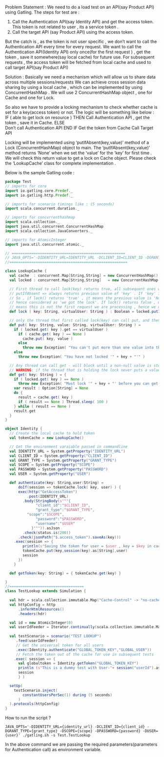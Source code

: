 Problem Statement : We need to do a load test on an API(say Product API) using Gatling. 
The steps for test are : 
1. Call the Authentication API(say Identity API) and get the access token. This token is not related to user , its a service token .
2. Call the target API (say Product API) using the access token. 

But the catch is , as the token is not user specific , we don’t want to call the Authentication API every time for every request.
We want to call the Authentication API(Identity API) only once(for the first request ) , get the token , save it somewhere(say local cache) for future use. 
For subsequent requests , the access token will be fetched from local cache  and used to call target API(say Product API)

Solution :
Basically we need a mechanism which will allow us to share data across multiple sessions/requests
We can achieve cross session data sharing by using a local cache  , which can be implemented by using ConcurrentHashMap . 
We will use 2 ConcurrentHashMap  object  , one for Cache and one for Lock.

So also we have to provide a locking mechanism to check whether cache is set for a key(access token) or not. The logic will be something like below :
IF ( able to get lock on resource )  THEN 
Call Authentication API , get the token , save it in Cache. 
ELSE  
Don’t call Authentication API
END IF
Get the token from Cache
Call Target API

Locking will be implemented using ‘putIfAbsent(key,value)’ method of a Lock (ConcurrentHashMap) object to main.
The ‘putIfAbsent(key,value)’ method returns ‘None’ when we set the ‘value’ for the ‘key’ for first time . We will check this return value to get a lock on Cache object. Please check the ‘LookupCache’ class for complete implementation .

Below is the sample Gatling code :


```scala
package Test
// imports for core
import io.gatling.core.Predef._
import io.gatling.http.Predef._

// imports for scenario timings like : (5 seconds)
import scala.concurrent.duration._

// imports for concurrenthashmap
import scala.collection._
import java.util.concurrent.ConcurrentHashMap
import scala.collection.JavaConverters._

// imports for AtomicInteger
import java.util.concurrent.atomic._

// ====================================================
// JAVA_OPTS='-DIDENTITY_URL=IDENTITY_URL -DCLIENT_ID=CLIENT_ID -DGRANT_TYPE=GRANT_TYPE -DSCOPE=SCOPE -DPASSWORD=PASSWORD -DUSER=USER' ./gatling.sh -s Test.TestLookup
//======================================================

class LookupCache {
  val cache  : concurrent.Map[String,String] = new ConcurrentHashMap() asScala
  val locked : concurrent.Map[String,String]   = new ConcurrentHashMap() asScala

  // First thread to call lock(key) returns true, all subsequent ones will return false
  // putIfAbsent => always returns previous value of 'key' . If 'key' is first time set , then it returns 'None'
  // So , if lock() returns 'true' , it means the previous value is 'None' , it means its the first request we will be processing
  // hence considered as 'we got the lock'. If lock() returns false , means there was some previous value which is not equal to 'None'
  // means this is not the first request we are processing , hence we did not get the lock on resource.
  def lock ( key: String, virtualUser: String ) : Boolean = locked.putIfAbsent(key, virtualUser ) == None

  // only the thread that first called lock(key) can call put, and then only once
  def put( key: String, value: String, virtualUser: String ) =
    if ( locked.get( key ).get == virtualUser )
      if ( cache.get( key ) == None )
        cache.put( key, value )
      else
        throw new Exception( "You can't put more than one value into the cache! " + key )
    else
      throw new Exception( "You have not locked '" + key + "'" )

  // Any thread can call get - will block until a non-null value is stored in the cache
  // WARNING: if the thread that is holding the lock never puts a value, this thread will block forever
  def get( key: String ) = {
    if ( locked.get( key ) == None )
      throw new Exception( "Must lock '" + key + "' before you can get() it" )
    var result : Option[String] = None
    do {
      result = cache.get( key )
      if ( result == None ) Thread.sleep( 100 )
    } while ( result == None )
    result.get
  }
}

object Identity {
  // Create the local cache to hold token
  val tokenCache = new LookupCache()

  // Get the environment varaiable passed in commandline
  val IDENTITY_URL = System.getProperty("IDENTITY_URL")
  val CLIENT_ID = System.getProperty("CLIENT_ID")
  val GRANT_TYPE = System.getProperty("GRANT_TYPE")
  val SCOPE = System.getProperty("SCOPE")
  val PASSWORD = System.getProperty("PASSWORD")
  val USER = System.getProperty("USER")

  def authenticate(key: String,user:String) = 
      doIf(session => tokenCache.lock( key, user) ) {
      exec(http("GetAccessToken")
		  .post(IDENTITY_URL)
    	.body(StringBody(s"""{
		      "client_id":"$CLIENT_ID",
		      "grant_type":"$GRANT_TYPE",
          "scope":"$SCOPE",
		      "password":"$PASSWORD",
		      "username":"$USER"
		    }""")).asJson
		.check(status.is(200))
	  .check(jsonPath("$.access_token").saveAs(key)))
    .exec(session => {
        println(s"Saving the token for user = $user , key = $key in cache ")
        tokenCache.put(key,session(key).as[String],user)
        session
      })
    } 

  def getToken(key: String) = { tokenCache.get(key) }

}
//==================================
class TestLookup extends Simulation {
  
  val hdr = scala.collection.immutable.Map("Cache-Control" -> "no-cache")
  val httpConfig = http
      .inferHtmlResources()
      .headers(hdr)

  val id = new AtomicInteger(0)
  val userIdFeeder = Iterator.continually(scala.collection.immutable.Map("userId" -> id.incrementAndGet()))
  
  val testScenario = scenario("TEST LOOKUP")
     .feed(userIdFeeder)
     // Get the universal token for all users
     .exec(Identity.authenticate("GLOBAL_TOKEN_KEY","GLOBAL_USER"))
     // Fetch the token out of the cache for use in subsequent tests
    .exec( session => {
      val globaltoken = Identity.getToken("GLOBAL_TOKEN_KEY")            
      println (s"This is a dummy test with User-"+ session("userId").as[String] +" with Global token " + globaltoken)
      session
      } )

  setUp( 
    testScenario.inject(
        constantUsersPerSec(1) during (5 seconds)
      ) 
  ).protocols(httpConfig)  
}
```


How to run the script ?  
```
JAVA_OPTS='-DIDENTITY_URL={identity_url} -DCLIENT_ID={client_id} -DGRANT_TYPE={grant_type} -DSCOPE={scope} -DPASSWORD={password} -DUSER={user}' ./gatling.sh -s Test.TestLookup  
```  

In the above command we are passing the required parameters(parameters for Authentication call) as environment variable.  


